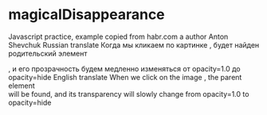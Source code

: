 # magicalDisappearance
Javascript practice, example copied from habr.com a author Anton Shevchuk
Russian translate
Когда мы кликаем по картинке <img class="delete">, будет найден родительский элемент <div class="pane">, и его прозрачность будем медленно изменяться от opacity=1.0 до opacity=hide
English translate
When we click on the image <img class="delete">, the parent element <div class="pane"> will be found, and its transparency will slowly change from opacity=1.0 to opacity=hide
